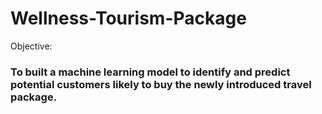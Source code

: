 # Wellness-Tourism-Package
Objective:
### To built a machine learning model to identify and predict potential customers likely to buy the newly introduced travel package.

